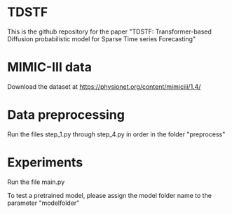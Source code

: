 # TDSTF
This is the github repository for the paper "TDSTF: Transformer-based Diffusion probabilistic model for Sparse Time series Forecasting"
# MIMIC-III data
Download the dataset at https://physionet.org/content/mimiciii/1.4/
# Data preprocessing
Run the files step_1.py through step_4.py in order in the folder "preprocess"
# Experiments
Run the file main.py

To test a pretrained model, please assign the model folder name to the parameter "modelfolder"
